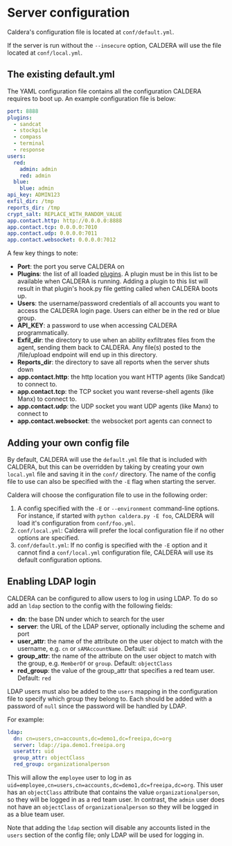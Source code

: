 Server configuration
============================

Caldera's configuration file is located at `conf/default.yml`.

If the server is run without the `--insecure` option, CALDERA will use the file located at `conf/local.yml`.

## The existing default.yml

The YAML configuration file contains all the configuration CALDERA requires to boot up. An example configuration file is below:

```yaml
port: 8888
plugins:
  - sandcat
  - stockpile
  - compass
  - terminal
  - response
users:
  red:
    admin: admin
    red: admin
  blue:
    blue: admin
api_key: ADMIN123
exfil_dir: /tmp
reports_dir: /tmp
crypt_salt: REPLACE_WITH_RANDOM_VALUE
app.contact.http: http://0.0.0.0:8888
app.contact.tcp: 0.0.0.0:7010
app.contact.udp: 0.0.0.0:7011
app.contact.websocket: 0.0.0.0:7012
```

A few key things to note:

* **Port**: the port you serve CALDERA on
* **Plugins**: the list of all loaded [plugins](What-is-a-plugin.md). A plugin must be in this list to be available when CALDERA is running. Adding a plugin to this list will result in that plugin's hook.py file getting called when CALDERA boots up.
* **Users**: the username/password credentials of all accounts you want to access the CALDERA login page. Users can either be in the red or blue group.
* **API_KEY**: a password to use when accessing CALDERA programmatically.
* **Exfil_dir**: the directory to use when an ability exfiltrates files from the agent, sending them back to CALDERA. Any file(s) posted to the /file/upload endpoint will end up in this directory.
* **Reports_dir**: the directory to save all reports when the server shuts down
* **app.contact.http**: the http location you want HTTP agents (like Sandcat) to connect to.
* **app.contact.tcp**: the TCP socket you want reverse-shell agents (like Manx) to connect to.
* **app.contact.udp**: the UDP socket you want UDP agents (like Manx) to connect to
* **app.contact.websocket**: the websocket port agents can connect to


## Adding your own config file

By default, CALDERA will use the `default.yml` file that is included with CALDERA, but this can be overridden by 
taking by creating your own `local.yml` file and saving it in the `conf/` directory. 
The name of the config file to use can also be specified with the `-E` flag when starting the server.

Caldera will choose the configuration file to use in the following order:

1. A config specified with the `-E` or `--environment` command-line options.  For instance, if started with `python caldera.py -E foo`, CALDERA will load it's configuration from `conf/foo.yml`.
2. `conf/local.yml`: Caldera will prefer the local configuration file if no other options are specified.
3. `conf/default.yml`: If no config is specified with the `-E` option and it cannot find a `conf/local.yml` configuration file, CALDERA will use its default configuration options.


## Enabling LDAP login

CALDERA can be configured to allow users to log in using LDAP. To do so add an `ldap` section to the config with the following fields:

* **dn**: the base DN under which to search for the user
* **server**: the URL of the LDAP server, optionally including the scheme and port
* **user_attr**: the name of the attribute on the user object to match with the username, e.g. `cn` or `sAMAccountName`. Default: `uid`
* **group_attr**: the name of the attribute on the user object to match with the group, e.g. `MemberOf` or `group`. Default: `objectClass`
* **red_group**: the value of the group_attr that specifies a red team user. Default: `red`

LDAP users must also be added to the `users` mapping in the configuration file to specify which group they belong to. Each should be added with a password of `null` since the password will be handled by LDAP.

For example: 

```yaml
ldap:
  dn: cn=users,cn=accounts,dc=demo1,dc=freeipa,dc=org
  server: ldap://ipa.demo1.freeipa.org
  userattr: uid
  group_attr: objectClass
  red_group: organizationalperson
```

This will allow the `employee` user to log in as `uid=employee,cn=users,cn=accounts,dc=demo1,dc=freeipa,dc=org`. This
user has an `objectClass` attribute that contains the value `organizationalperson`, so they will be logged in as a red
team user. In contrast, the `admin` user does not have an `objectClass` of `organizationalperson` so they will be logged
in as a blue team user.

Note that adding the `ldap` section will disable any accounts listed in the `users` section of the config file;
only LDAP will be used for logging in.
